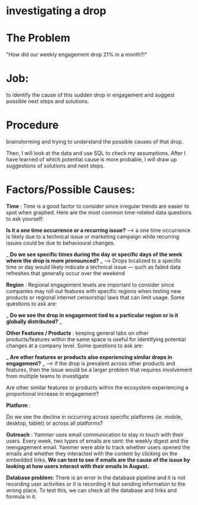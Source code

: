 # investigating a drop
 
# The Problem

&quot;How did our weekly engagement drop 21% in a month?!&quot;

# **Job:**

to identify the cause of this sudden drop in engagement and suggest possible next steps and solutions.

# **Procedure**

brainstorming and trying to understand the possible causes of that drop.

Then, I will look at the data and use SQL to check my assumptions. After I have learned of which potential cause is more probable, I will draw up suggestions of solutions and next steps.

# **Factors/Possible Causes:**

**Time** : Time is a good factor to consider since irregular trends are easier to spot when graphed. Here are the most common time-related data questions to ask yourself:

**Is it a one time occurrence or a recurring issue?** ⟶ a one time occurrence is likely due to a technical issue or marketing campaign while recurring issues could be due to behavioural changes.

_ **Do we see specific times during the day or specific days of the week where the drop is more pronounced?** _ ⟶ Drops localized to a specific time or day would likely indicate a technical issue — such as failed data refreshes that generally occur over the weekend

**Region** : Regional engagement levels are important to consider since companies may roll out features with specific regions when testing new products or regional internet censorship/ laws that can limit usage. Some questions to ask are:

_ **Do we see the drop in engagement tied to a particular region or is it globally distributed?** _

**Other Features / Products** : keeping general tabs on other products/features within the same space is useful for identifying potential changes at a company level. Some questions to ask are:

_ **Are other features or products also experiencing similar drops in engagement?** _ ⟶ if the drop is prevalent across other products and features, then the issue would be a larger problem that requires involvement from multiple teams to investigate

Are other similar features or products within the ecosystem experiencing a proportional increase in engagement?

**Platform** :

Do we see the decline in occurring across specific platforms (ie. mobile, desktop, tablet) or across all platforms?

**Outreach** : Yammer uses email communication to stay in touch with their users. Every week, two types of emails are sent: the weekly digest and the reengagement email. Yammer were able to track whether users opened the emails and whether they interacted with the content by clicking on the embedded links. **We can test to see if emails are the cause of the issue by looking at how users interact with their emails in August.**

**Database problem:** There is an error in the database pipeline and it is not recording user activities or it is recording it but sending information to the wrong place. To test this, we can check all the database and links and formula in it.
